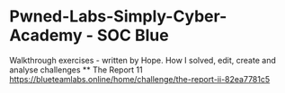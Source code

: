 # Pwned-Labs-Simply-Cyber-Academy - SOC Blue 
Walkthrough exercises - written by Hope.
How I solved, edit, create and analyse challenges 
** The Report 11 https://blueteamlabs.online/home/challenge/the-report-ii-82ea7781c5
